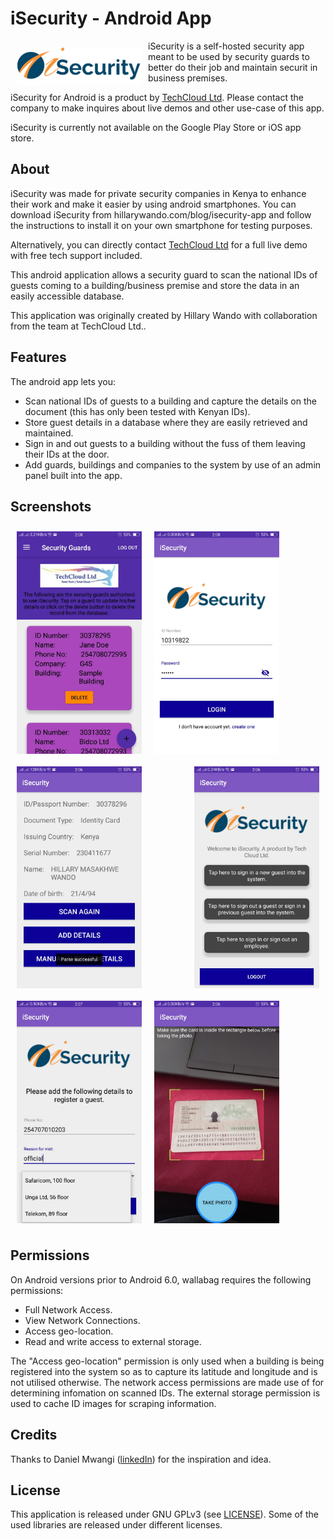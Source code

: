 # iSecurity - Android App

<img src="./readme/isecurity_logo.png" align="left"
width="200" hspace="10" vspace="10">

iSecurity is a self-hosted security app meant to be used by security guards to better do their job and maintain securit in business premises.

iSecurity for Android is a product by
[TechCloud Ltd](http://www.techcloud.co.ke/). Please contact the company to make inquires about live demos and other use-case of this app.

iSecurity is currently not available on the Google Play Store or iOS app store.

## About

iSecurity was made for private security companies in Kenya to enhance their work and make it easier by using android smartphones.
You can download iSecurity from hillarywando.com/blog/isecurity-app and follow the instructions to install it on your own smartphone for testing purposes.

Alternatively, you can directly contact [TechCloud Ltd](http://www.techcloud.co.ke/) for a full live demo with free tech support included.

This android application allows a security guard to scan the national IDs of guests coming to a building/business premise and store the data in an easily accessible database.

This application was originally created by Hillary Wando with collaboration from the team at TechCloud Ltd..

## Features

The android app lets you:
- Scan national IDs of guests to a building and capture the details on the document (this has only been tested with Kenyan IDs).
- Store guest details in a database where they are easily retrieved and maintained.
- Sign in and out guests to a building without the fuss of them leaving their IDs at the door.
- Add guards, buildings and companies to the system by use of an admin panel built into the app.

## Screenshots

[<img src="./readme/screenshot1.jpg" align="left"
width="200"
    hspace="10" vspace="10">](./readme/screenshot1.jpg)
[<img src="./readme/screenshot2.jpg" align="center"
width="200"
    hspace="10" vspace="10">](./readme/screenshot2.jpg)
[<img src="./readme/screenshot5.jpg" align="center"
width="200"
    hspace="10" vspace="10">](./readme/screenshot5.jpg)
[<img src="./readme/screenshot6.jpg" align="right"
width="200"
    hspace="10" vspace="10">](./readme/screenshot6.jpg)
[<img src="./readme/screenshot7.jpg" align="left"
width="200"
    hspace="10" vspace="10">](./readme/screenshot7.jpg)
[<img src="./readme/screenshot8.jpg" align="center"
width="200"
    hspace="10" vspace="10">](./readme/screenshot8.jpg)

## Permissions

On Android versions prior to Android 6.0, wallabag requires the following permissions:
- Full Network Access.
- View Network Connections.
- Access geo-location.
- Read and write access to external storage.

The "Access geo-location" permission is only used when a building is being registered into the system so as to capture its latitude and longitude and is not utilised otherwise. The network access permissions are made use of for determining infomation on scanned IDs. The external storage permission is used to cache ID images for scraping information.



## Credits  
Thanks to Daniel Mwangi ([linkedIn](https://www.linkedin.com/in/dan-mwangi-18857a16/)) for the inspiration and idea.

## License

This application is released under GNU GPLv3 (see [LICENSE](LICENSE)).
Some of the used libraries are released under different licenses.